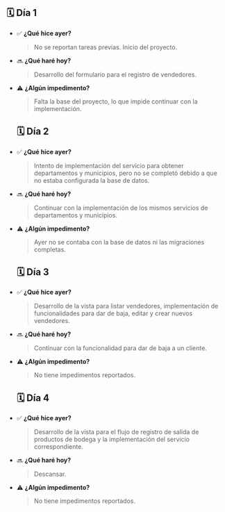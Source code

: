## 🗓️ Día 1
- ✅ **¿Qué hice ayer?**  
  > No se reportan tareas previas. Inicio del proyecto.

- 🔜 **¿Qué haré hoy?**  
  > Desarrollo del formulario para el registro de vendedores.

- ⚠️ **¿Algún impedimento?**  
  > Falta la base del proyecto, lo que impide continuar con la implementación.

  ## 🗓️ Día 2
- ✅ **¿Qué hice ayer?**  
  > Intento de implementación del servicio para obtener departamentos y municipios, pero no se completó debido a que no estaba configurada la base de datos.

- 🔜 **¿Qué haré hoy?**  
  > Continuar con la implementación de los mismos servicios de departamentos y municipios.

- ⚠️ **¿Algún impedimento?**  
  > Ayer no se contaba con la base de datos ni las migraciones completas.

  ## 🗓️ Día 3
- ✅ **¿Qué hice ayer?**  
  > Desarrollo de la vista para listar vendedores, implementación de funcionalidades para dar de baja, editar y crear nuevos vendedores.

- 🔜 **¿Qué haré hoy?**  
  > Continuar con la funcionalidad para dar de baja a un cliente.

- ⚠️ **¿Algún impedimento?**  
  > No tiene impedimentos reportados.

  ## 🗓️ Día 4
- ✅ **¿Qué hice ayer?**  
  > Desarrollo de la vista para el flujo de registro de salida de productos de bodega y la implementación del servicio  correspondiente.

- 🔜 **¿Qué haré hoy?**  
  > Descansar.

- ⚠️ **¿Algún impedimento?**  
  > No tiene impedimentos reportados.